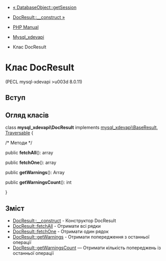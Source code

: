 - [«
DatabaseObject::getSession](mysql-xdevapi-databaseobject.getsession.md)
- [DocResult::\_\_construct »](mysql-xdevapi-docresult.construct.md)

- [PHP Manual](index.md)
- [Mysql_xdevapi](book.mysql-xdevapi.md)
- Клас DocResult

# Клас DocResult

(PECL mysql-xdevapi \>u003d 8.0.11)

## Вступ

## Огляд класів

class **mysql_xdevapi\DocResult** implements
[mysql_xdevapi\BaseResult](class.mysql-xdevapi-baseresult.md),
[Traversable](class.traversable.md) {

/\* Методи \*/

public **fetchAll**(): array

public **fetchOne**(): array

public **getWarnings**(): Array

public **getWarningsCount**(): int

}

## Зміст

- [DocResult::\_\_construct](mysql-xdevapi-docresult.construct.md) -
Конструктор DocResult
- [DocResult::fetchAll](mysql-xdevapi-docresult.fetchall.md) -
Отримати всі рядки
- [DocResult::fetchOne](mysql-xdevapi-docresult.fetchone.md) -
Отримати один рядок
- [DocResult::getWarnings](mysql-xdevapi-docresult.getwarnings.md) -
Отримати попередження з останньої операції
- [DocResult::getWarningsCount](mysql-xdevapi-docresult.getwarningscount.md)
— Отримати кількість попереджень із останньої операції
